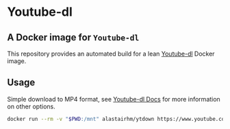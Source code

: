 # Youtube-dl

## A Docker image for `Youtube-dl`

This repository provides an automated build for a lean [Youtube-dl](https://ytdl-org.github.io/youtube-dl/index.html) Docker image.

## Usage

Simple download to MP4 format, see [Youtube-dl Docs](https://github.com/ytdl-org/youtube-dl/blob/master/README.md#options) for more information on other options.

```bash
docker run --rm -v "$PWD:/mnt" alastairhm/ytdown https://www.youtube.com/watch?v=vJLbRjovtro
```
